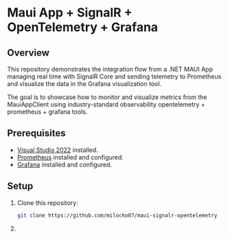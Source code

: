# Maui App + SignalR + OpenTelemetry + Grafana

## Overview

This repository demonstrates the integration flow from a .NET MAUI App managing real time with SignalR Core and sending telemetry to Prometheus and visualize the data in the Grafana visualization tool. 

The goal is to showcase how to monitor and visualize metrics from the MauiAppClient using industry-standard observability opentelemetry + prometheus + grafana tools.

## Prerequisites

- [Visual Studio 2022](https://visualstudio.microsoft.com/vs/community/) installed.
- [Prometheus](https://prometheus.io/download/) installed and configured.
- [Grafana](https://prometheus.io/docs/tutorials/visualizing_metrics_using_grafana/) installed and configured.

## Setup

1. Clone this repository:

   ```bash
   git clone https://github.com/milocko07/maui-signalr-opentelemetry
2. 
